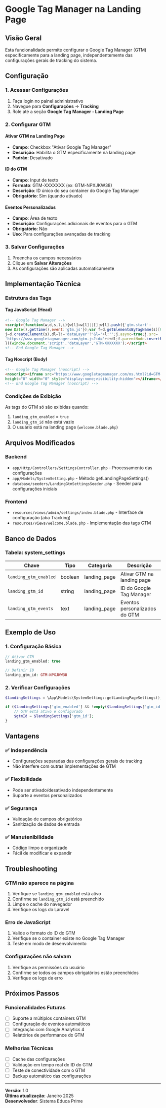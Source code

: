 # Google Tag Manager na Landing Page

## Visão Geral

Esta funcionalidade permite configurar o Google Tag Manager (GTM) especificamente para a landing page, independentemente das configurações gerais de tracking do sistema.

## Configuração

### 1. Acessar Configurações

1. Faça login no painel administrativo
2. Navegue para **Configurações** → **Tracking**
3. Role até a seção **Google Tag Manager - Landing Page**

### 2. Configurar GTM

#### Ativar GTM na Landing Page
- **Campo**: Checkbox "Ativar Google Tag Manager"
- **Descrição**: Habilita o GTM especificamente na landing page
- **Padrão**: Desativado

#### ID do GTM
- **Campo**: Input de texto
- **Formato**: GTM-XXXXXXX (ex: GTM-NPXJKW38)
- **Descrição**: ID único do seu container do Google Tag Manager
- **Obrigatório**: Sim (quando ativado)

#### Eventos Personalizados
- **Campo**: Área de texto
- **Descrição**: Configurações adicionais de eventos para o GTM
- **Obrigatório**: Não
- **Uso**: Para configurações avançadas de tracking

### 3. Salvar Configurações

1. Preencha os campos necessários
2. Clique em **Salvar Alterações**
3. As configurações são aplicadas automaticamente

## Implementação Técnica

### Estrutura das Tags

#### Tag JavaScript (Head)
```html
<!-- Google Tag Manager -->
<script>(function(w,d,s,l,i){w[l]=w[l]||[];w[l].push({'gtm.start':
new Date().getTime(),event:'gtm.js'});var f=d.getElementsByTagName(s)[0],
j=d.createElement(s),dl=l!='dataLayer'?'&l='+l:'';j.async=true;j.src=
'https://www.googletagmanager.com/gtm.js?id='+i+dl;f.parentNode.insertBefore(j,f);
})(window,document,'script','dataLayer','GTM-XXXXXXX');</script>
<!-- End Google Tag Manager -->
```

#### Tag Noscript (Body)
```html
<!-- Google Tag Manager (noscript) -->
<noscript><iframe src="https://www.googletagmanager.com/ns.html?id=GTM-XXXXXXX"
height="0" width="0" style="display:none;visibility:hidden"></iframe></noscript>
<!-- End Google Tag Manager (noscript) -->
```

### Condições de Exibição

As tags do GTM só são exibidas quando:
1. `landing_gtm_enabled` = `true`
2. `landing_gtm_id` não está vazio
3. O usuário está na landing page (`welcome.blade.php`)

## Arquivos Modificados

### Backend
- `app/Http/Controllers/SettingsController.php` - Processamento das configurações
- `app/Models/SystemSetting.php` - Método getLandingPageSettings()
- `database/seeders/LandingGtmSettingsSeeder.php` - Seeder para configurações iniciais

### Frontend
- `resources/views/admin/settings/index.blade.php` - Interface de configuração (aba Tracking)
- `resources/views/welcome.blade.php` - Implementação das tags GTM

## Banco de Dados

### Tabela: system_settings

| Chave | Tipo | Categoria | Descrição |
|-------|------|-----------|-----------|
| `landing_gtm_enabled` | boolean | landing_page | Ativar GTM na landing page |
| `landing_gtm_id` | string | landing_page | ID do Google Tag Manager |
| `landing_gtm_events` | text | landing_page | Eventos personalizados do GTM |

## Exemplo de Uso

### 1. Configuração Básica
```php
// Ativar GTM
landing_gtm_enabled: true

// Definir ID
landing_gtm_id: GTM-NPXJKW38
```

### 2. Verificar Configurações
```php
$landingSettings = \App\Models\SystemSetting::getLandingPageSettings();

if ($landingSettings['gtm_enabled'] && !empty($landingSettings['gtm_id'])) {
    // GTM está ativo e configurado
    $gtmId = $landingSettings['gtm_id'];
}
```

## Vantagens

### ✅ **Independência**
- Configurações separadas das configurações gerais de tracking
- Não interfere com outras implementações de GTM

### ✅ **Flexibilidade**
- Pode ser ativado/desativado independentemente
- Suporte a eventos personalizados

### ✅ **Segurança**
- Validação de campos obrigatórios
- Sanitização de dados de entrada

### ✅ **Manutenibilidade**
- Código limpo e organizado
- Fácil de modificar e expandir

## Troubleshooting

### GTM não aparece na página
1. Verifique se `landing_gtm_enabled` está ativo
2. Confirme se `landing_gtm_id` está preenchido
3. Limpe o cache do navegador
4. Verifique os logs do Laravel

### Erro de JavaScript
1. Valide o formato do ID do GTM
2. Verifique se o container existe no Google Tag Manager
3. Teste em modo de desenvolvimento

### Configurações não salvam
1. Verifique as permissões do usuário
2. Confirme se todos os campos obrigatórios estão preenchidos
3. Verifique os logs de erro

## Próximos Passos

### Funcionalidades Futuras
- [ ] Suporte a múltiplos containers GTM
- [ ] Configuração de eventos automáticos
- [ ] Integração com Google Analytics 4
- [ ] Relatórios de performance do GTM

### Melhorias Técnicas
- [ ] Cache das configurações
- [ ] Validação em tempo real do ID do GTM
- [ ] Teste de conectividade com o GTM
- [ ] Backup automático das configurações

---

**Versão**: 1.0  
**Última atualização**: Janeiro 2025  
**Desenvolvedor**: Sistema Educa Prime
